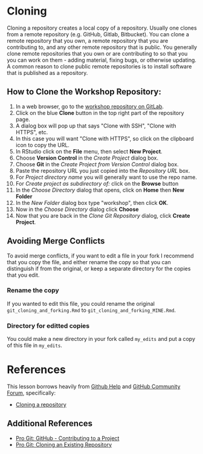 # Cloning
Cloning a repository creates a local copy of a repository.  Usually one clones from a remote repository (e.g. GitHub, Gitlab, Bitbucket).  You can clone a remote repository that you own, a remote repository that you are contributing to, and any other remote repository that is public.  You generally clone remote repositories that you own or are contributing to so that you you can work on them - adding material, fixing bugs, or otherwise updating.  A common reason to clone public remote repositories is to install software that is published as a repository.

## How to Clone the Workshop Repository:
1. In a web browser, go to the [workshop repository on GitLab](https://gitlab.oit.duke.edu/hiv_r25/2022-2023-hiv-workshop).
2. Click on the blue **Clone** button in the top right part of the repository page.
3. A dialog box will pop up that says "Clone with SSH", "Clone with HTTPS", etc. 
4. In this case you will want "Clone with HTTPS", so click on the clipboard icon to copy the URL.
5. In RStudio click on the **File** menu, then select **New Project**.
4. Choose **Version Control** in the *Create Project* dialog box.
5. Choose **Git** in the *Create Project from Version Control* dialog box.
6. Paste the repository URL you just copied into the *Repository URL* box.
7. For *Project directory name* you will generally want to use the repo name.
8. For *Create project as subdirectory of:* click on the **Browse** button
9. In the *Choose Directory* dialog that opens, click on **Home** then **New Folder**
10. In the *New Folder* dialog box type "workshop", then click **OK**.
11. Now in the *Choose Directory* dialog click **Choose**
12. Now that you are back in the *Clone Git Repository* dialog, click **Create Project**.

## Avoiding Merge Conflicts
To avoid merge conflicts, if you want to edit a file in your fork I recommend that you copy the file, and either rename the copy so that you can distinguish if from the original, or keep a separate directory for the copies that you edit.

### Rename the copy
If you wanted to edit this file, you could rename the original `git_cloning_and_forking.Rmd` to `git_cloning_and_forking_MINE.Rmd`.

### Directory for editted copies
You could make a new directory in your fork called `my_edits` and put a copy of this file in `my_edits`.


# References
This lesson borrows heavily from [Github Help](https://help.github.com/en) and [GitHub Community Forum](https://github.community),  specifically:
- [Cloning a repository](https://help.github.com/en/articles/cloning-a-repository)

## Additional References
- [Pro Git: GitHub - Contributing to a Project](https://git-scm.com/book/en/v2/GitHub-Contributing-to-a-Project)
- [Pro Git: Cloning an Existing Repository](https://git-scm.com/book/en/v2/Git-Basics-Getting-a-Git-Repository#_git_cloning)
